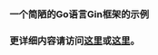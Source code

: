 ### 一个简陋的Go语言Gin框架的示例
### 更详细内容请访问[这里](https://luviichann.top/2024/02/09/go3/)或[这里](https://www.cnblogs.com/luviichann/p/18013008)。